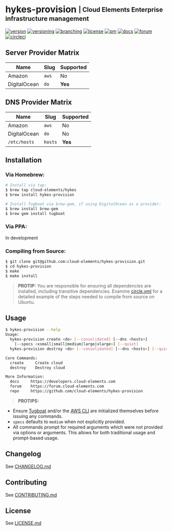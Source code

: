 # hykes-provision <sub><sup>| Cloud Elements Enterprise infrastructure management</sup></sub>
[![version](http://img.shields.io/badge/version-v0.2.1-blue.svg)](CHANGELOG.md)
[![versioning](http://img.shields.io/badge/versioning-semver-blue.svg)](http://semver.org)
[![branching](http://img.shields.io/badge/branching-github%20flow-blue.svg)](https://guides.github.com/introduction/flow/)
[![license](http://img.shields.io/badge/license-apache-blue.svg)](LICENSE.md)
[![pm](http://img.shields.io/badge/pm-zenhub-blue.svg)](https://www.zenhub.io)
[![docs](http://img.shields.io/badge/docs-read-blue.svg)](https://developers.cloud-elements.com)
[![forum](http://img.shields.io/badge/forum-join-blue.svg)](https://forum.cloud-elements.com)
[![circleci](https://circleci.com/gh/cloud-elements/hykes-provision.svg?style=shield)](https://circleci.com/gh/cloud-elements/hykes-provision)

## Server Provider Matrix

| Name         | Slug    | Supported
| ------------ | ------- | ---------
| Amazon       | `aws`   | No
| DigitalOcean | `do`    | __Yes__

## DNS Provider Matrix

| Name         | Slug    | Supported
| ------------ | ------- | ---------
| Amazon       | `aws`   | No
| DigitalOcean | `do`    | No
| `/etc/hosts` | `hosts` | __Yes__

## Installation

### Via Homebrew:

```bash
# Install via tap:
$ brew tap cloud-elements/hykes
$ brew install hykes-provision

# Install Tugboat via brew-gem, if using DigitalOcean as a provider:
$ brew install brew-gem
$ brew gem install tugboat
```

### Via PPA:

In development

### Compiling from Source:

```bash
$ git clone git@github.com:cloud-elements/hykes-provision.git
$ cd hykes-provision
$ make
$ make install
```

> __PROTIP:__
You are responsible for ensuring all dependencies are installed, including transitive dependencies.
Examine [circle.yml](circle.yml) for a detailed example of the steps needed to compile from source
on Ubuntu.

## Usage

```bash
$ hykes-provision --help
Usage:
  hykes-provision create <do> [--consolidated] [--dns <hosts>]
    [--specs <xsmall|small|medium|large|xlarge>] [--quiet]
  hykes-provision destroy <do> [--consolidated] [--dns <hosts>] [--quiet]

Core Commands:
  create     Create cloud
  destroy    Destroy cloud

More Information:
  docs     https://developers.cloud-elements.com
  forum    https://forum.cloud-elements.com
  repo     https://github.com/cloud-elements/hykes-provision
```

> __PROTIPS:__
* Ensure [Tugboat](https://github.com/pearkes/tugboat) and/or the
[AWS CLI](https://github.com/aws/aws-cli) are initialized themselves before issuing any commands.
* `specs` defaults to `medium` when not explicitly provided.
* All commands prompt for required arguments which were not provided via options or arguments. This
allows for both traditional usage and prompt-based usage.

## Changelog

See [CHANGELOG.md](CHANGELOG.md)

## Contributing

See [CONTRIBUTING.md](CONTRIBUTING.md)

## License

See [LICENSE.md](LICENSE.md)
